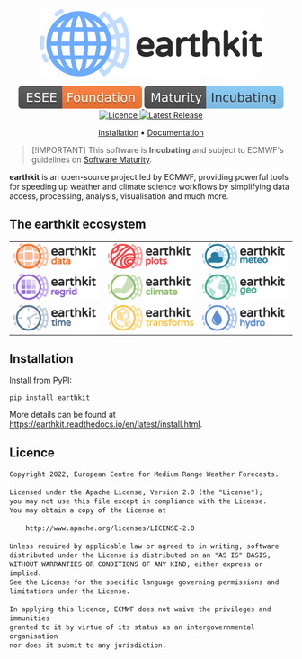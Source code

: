 <a href="https://github.com/ecmwf/earthkit">
  <p align="center">
    <picture>
      <source srcset="https://github.com/ecmwf/logos/raw/refs/heads/main/logos/earthkit/earthkit-dark.svg" media="(prefers-color-scheme: dark)">
      <img src="https://github.com/ecmwf/logos/raw/refs/heads/main/logos/earthkit/earthkit-light.svg" height="120">
    </picture>
  </p>
</a>

<p align="center">
  <a href="https://github.com/ecmwf/codex/raw/refs/heads/main/ESEE">
    <img src="https://github.com/ecmwf/codex/raw/refs/heads/main/ESEE/foundation_badge.svg" alt="ECMWF Software EnginE">
  </a>
  <a href="https://github.com/ecmwf/codex/raw/refs/heads/main/Project Maturity">
    <img src="https://github.com/ecmwf/codex/raw/refs/heads/main/Project Maturity/incubating_badge.svg" alt="Maturity Level">
  </a>
  <!-- <a href="https://codecov.io/gh/ecmwf/earthkit">
    <img src="https://codecov.io/gh/ecmwf/earthkit/branch/main/graph/badge.svg" alt="Code Coverage">
  </a> -->
  <a href="https://opensource.org/licenses/apache-2-0">
    <img src="https://img.shields.io/badge/Licence-Apache 2.0-blue.svg" alt="Licence">
  </a>
  <a href="https://github.com/ecmwf/earthkit/releases">
    <img src="https://img.shields.io/github/v/release/ecmwf/earthkit?color=purple&label=Release" alt="Latest Release">
  </a>
</p>

<p align="center">
  <!-- <a href="#quick-start">Quick Start</a>
  • -->
  <a href="#installation">Installation</a>
  •
  <a href="https://earthkit.readthedocs.io/">Documentation</a>
</p>

> \[!IMPORTANT\]
> This software is **Incubating** and subject to ECMWF's guidelines on [Software Maturity](https://github.com/ecmwf/codex/raw/refs/heads/main/Project%20Maturity).

**earthkit** is an open-source project led by ECMWF, providing powerful tools for speeding up weather and climate science workflows by simplifying data access, processing, analysis, visualisation and much more.

## The earthkit ecosystem

| | | |
|:-------------------------:|:-------------------------:|:-------------------------:|
| <a href="https://github.com/ecmwf/earthkit-data"><picture><source srcset="https://github.com/ecmwf/logos/raw/refs/heads/main/logos/earthkit/earthkit-data-dark.svg" media="(prefers-color-scheme: dark)"><img src="https://github.com/ecmwf/logos/raw/refs/heads/main/logos/earthkit/earthkit-data-light.svg"></picture></a> | <a href="https://github.com/ecmwf/earthkit-plots"><picture><source srcset="https://github.com/ecmwf/logos/raw/refs/heads/main/logos/earthkit/earthkit-plots-dark.svg" media="(prefers-color-scheme: dark)"><img src="https://github.com/ecmwf/logos/raw/refs/heads/main/logos/earthkit/earthkit-plots-light.svg"></picture></a> | <a href="https://github.com/ecmwf/earthkit-meteo"><picture><source srcset="https://github.com/ecmwf/logos/raw/refs/heads/main/logos/earthkit/earthkit-meteo-dark.svg" media="(prefers-color-scheme: dark)"><img src="https://github.com/ecmwf/logos/raw/refs/heads/main/logos/earthkit/earthkit-meteo-light.svg"></picture></a> |
| <a href="https://github.com/ecmwf/earthkit-regrid"><picture><source srcset="https://github.com/ecmwf/logos/raw/refs/heads/main/logos/earthkit/earthkit-regrid-dark.svg" media="(prefers-color-scheme: dark)"><img src="https://github.com/ecmwf/logos/raw/refs/heads/main/logos/earthkit/earthkit-regrid-light.svg"></picture></a> | <a href="https://github.com/ecmwf/earthkit-climate"><picture><source srcset="https://github.com/ecmwf/logos/raw/refs/heads/main/logos/earthkit/earthkit-climate-dark.svg" media="(prefers-color-scheme: dark)"><img src="https://github.com/ecmwf/logos/raw/refs/heads/main/logos/earthkit/earthkit-climate-light.svg"></picture></a> | <a href="https://github.com/ecmwf/earthkit-geo"><picture><source srcset="https://github.com/ecmwf/logos/raw/refs/heads/main/logos/earthkit/earthkit-geo-dark.svg" media="(prefers-color-scheme: dark)"><img src="https://github.com/ecmwf/logos/raw/refs/heads/main/logos/earthkit/earthkit-geo-light.svg"></picture></a> |
| <a href="https://github.com/ecmwf/earthkit-time"><picture><source srcset="https://github.com/ecmwf/logos/raw/refs/heads/main/logos/earthkit/earthkit-time-dark.svg" media="(prefers-color-scheme: dark)"><img src="https://github.com/ecmwf/logos/raw/refs/heads/main/logos/earthkit/earthkit-time-light.svg"></picture></a> | <a href="https://github.com/ecmwf/earthkit-transforms"><picture><source srcset="https://github.com/ecmwf/logos/raw/refs/heads/main/logos/earthkit/earthkit-transforms-dark.svg" media="(prefers-color-scheme: dark)"><img src="https://github.com/ecmwf/logos/raw/refs/heads/main/logos/earthkit/earthkit-transforms-light.svg"></picture></a> | <a href="https://github.com/ecmwf/earthkit-hydro"><picture><source srcset="https://github.com/ecmwf/logos/raw/refs/heads/main/logos/earthkit/earthkit-hydro-dark.svg" media="(prefers-color-scheme: dark)"><img src="https://github.com/ecmwf/logos/raw/refs/heads/main/logos/earthkit/earthkit-hydro-light.svg"></picture></a> |

<!-- ## Quick Start -->

## Installation

Install from PyPI:

```
pip install earthkit
```

More details can be found at https://earthkit.readthedocs.io/en/latest/install.html.

## Licence

```
Copyright 2022, European Centre for Medium Range Weather Forecasts.

Licensed under the Apache License, Version 2.0 (the "License");
you may not use this file except in compliance with the License.
You may obtain a copy of the License at

    http://www.apache.org/licenses/LICENSE-2.0

Unless required by applicable law or agreed to in writing, software
distributed under the License is distributed on an "AS IS" BASIS,
WITHOUT WARRANTIES OR CONDITIONS OF ANY KIND, either express or implied.
See the License for the specific language governing permissions and
limitations under the License.

In applying this licence, ECMWF does not waive the privileges and immunities
granted to it by virtue of its status as an intergovernmental organisation
nor does it submit to any jurisdiction.
```
